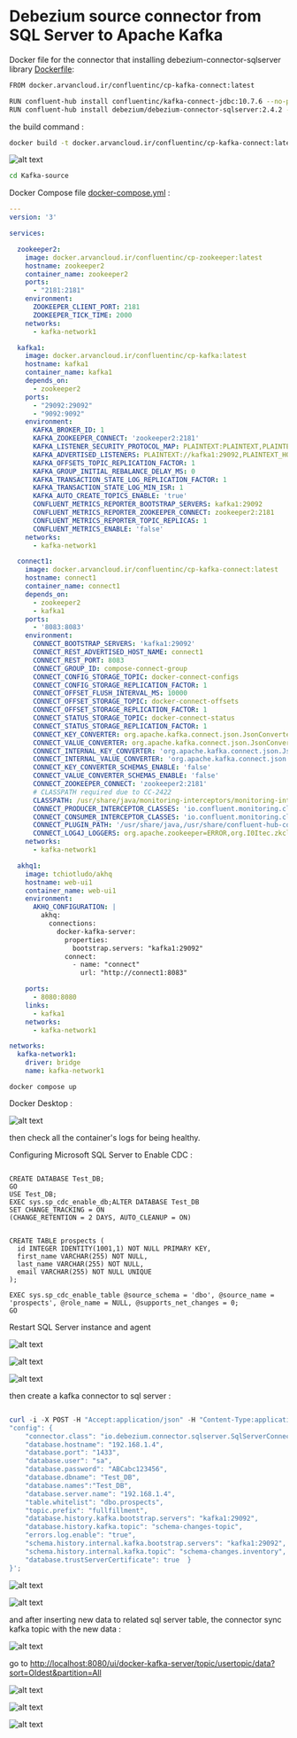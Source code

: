 # Debezium source connector from SQL Server to Apache Kafka

Docker file for the connector that installing debezium-connector-sqlserver library [Dockerfile](https://github.com/kayvansol/kafka-source/blob/main/Dockerfile):
```bash
FROM docker.arvancloud.ir/confluentinc/cp-kafka-connect:latest

RUN confluent-hub install confluentinc/kafka-connect-jdbc:10.7.6 --no-prompt
RUN confluent-hub install debezium/debezium-connector-sqlserver:2.4.2 --no-prompt
```

the build command :
```bash
docker build -t docker.arvancloud.ir/confluentinc/cp-kafka-connect:latest .
```

![alt text](https://raw.githubusercontent.com/kayvansol/kafka-source/main/img/kafka-connect-with_debezum.png?raw=true)

```bash
cd Kafka-source
```
Docker Compose file [docker-compose.yml](https://github.com/kayvansol/kafka-source/blob/main/docker-compose.yml) :
```yml
---
version: '3'

services:

  zookeeper2:
    image: docker.arvancloud.ir/confluentinc/cp-zookeeper:latest
    hostname: zookeeper2
    container_name: zookeeper2
    ports:
      - "2181:2181"
    environment:
      ZOOKEEPER_CLIENT_PORT: 2181
      ZOOKEEPER_TICK_TIME: 2000
    networks:
      - kafka-network1

  kafka1:
    image: docker.arvancloud.ir/confluentinc/cp-kafka:latest
    hostname: kafka1
    container_name: kafka1
    depends_on:
      - zookeeper2
    ports:
      - "29092:29092"
      - "9092:9092"
    environment:
      KAFKA_BROKER_ID: 1
      KAFKA_ZOOKEEPER_CONNECT: 'zookeeper2:2181'
      KAFKA_LISTENER_SECURITY_PROTOCOL_MAP: PLAINTEXT:PLAINTEXT,PLAINTEXT_HOST:PLAINTEXT
      KAFKA_ADVERTISED_LISTENERS: PLAINTEXT://kafka1:29092,PLAINTEXT_HOST://localhost:9092
      KAFKA_OFFSETS_TOPIC_REPLICATION_FACTOR: 1
      KAFKA_GROUP_INITIAL_REBALANCE_DELAY_MS: 0
      KAFKA_TRANSACTION_STATE_LOG_REPLICATION_FACTOR: 1
      KAFKA_TRANSACTION_STATE_LOG_MIN_ISR: 1
      KAFKA_AUTO_CREATE_TOPICS_ENABLE: 'true'
      CONFLUENT_METRICS_REPORTER_BOOTSTRAP_SERVERS: kafka1:29092
      CONFLUENT_METRICS_REPORTER_ZOOKEEPER_CONNECT: zookeeper2:2181
      CONFLUENT_METRICS_REPORTER_TOPIC_REPLICAS: 1
      CONFLUENT_METRICS_ENABLE: 'false'
    networks:
      - kafka-network1

  connect1:
    image: docker.arvancloud.ir/confluentinc/cp-kafka-connect:latest
    hostname: connect1
    container_name: connect1
    depends_on:
      - zookeeper2
      - kafka1
    ports:
      - '8083:8083'
    environment:
      CONNECT_BOOTSTRAP_SERVERS: 'kafka1:29092'
      CONNECT_REST_ADVERTISED_HOST_NAME: connect1
      CONNECT_REST_PORT: 8083
      CONNECT_GROUP_ID: compose-connect-group
      CONNECT_CONFIG_STORAGE_TOPIC: docker-connect-configs
      CONNECT_CONFIG_STORAGE_REPLICATION_FACTOR: 1
      CONNECT_OFFSET_FLUSH_INTERVAL_MS: 10000
      CONNECT_OFFSET_STORAGE_TOPIC: docker-connect-offsets
      CONNECT_OFFSET_STORAGE_REPLICATION_FACTOR: 1
      CONNECT_STATUS_STORAGE_TOPIC: docker-connect-status
      CONNECT_STATUS_STORAGE_REPLICATION_FACTOR: 1
      CONNECT_KEY_CONVERTER: org.apache.kafka.connect.json.JsonConverter
      CONNECT_VALUE_CONVERTER: org.apache.kafka.connect.json.JsonConverter
      CONNECT_INTERNAL_KEY_CONVERTER: 'org.apache.kafka.connect.json.JsonConverter'
      CONNECT_INTERNAL_VALUE_CONVERTER: 'org.apache.kafka.connect.json.JsonConverter'
      CONNECT_KEY_CONVERTER_SCHEMAS_ENABLE: 'false'
      CONNECT_VALUE_CONVERTER_SCHEMAS_ENABLE: 'false'
      CONNECT_ZOOKEEPER_CONNECT: 'zookeeper2:2181'
      # CLASSPATH required due to CC-2422
      CLASSPATH: /usr/share/java/monitoring-interceptors/monitoring-interceptors-5.4.1.jar
      CONNECT_PRODUCER_INTERCEPTOR_CLASSES: 'io.confluent.monitoring.clients.interceptor.MonitoringProducerInterceptor'
      CONNECT_CONSUMER_INTERCEPTOR_CLASSES: 'io.confluent.monitoring.clients.interceptor.MonitoringConsumerInterceptor'
      CONNECT_PLUGIN_PATH: '/usr/share/java,/usr/share/confluent-hub-components'
      CONNECT_LOG4J_LOGGERS: org.apache.zookeeper=ERROR,org.I0Itec.zkclient=ERROR,org.reflections=ERROR
    networks:
      - kafka-network1

  akhq1:
    image: tchiotludo/akhq
    hostname: web-ui1
    container_name: web-ui1
    environment:
      AKHQ_CONFIGURATION: |
        akhq:
          connections:
            docker-kafka-server:
              properties:
                bootstrap.servers: "kafka1:29092"              
              connect:
                - name: "connect"
                  url: "http://connect1:8083"

    ports:
      - 8080:8080
    links:
      - kafka1
    networks:
      - kafka-network1

networks:
  kafka-network1:
    driver: bridge
    name: kafka-network1

```
```
docker compose up
```
Docker Desktop :

![alt text](https://raw.githubusercontent.com/kayvansol/kafka-source/main/img/Containers.png?raw=true)

then check all the container's logs for being healthy.

Configuring Microsoft SQL Server to Enable CDC :
```
﻿
CREATE DATABASE Test_DB;
GO
USE Test_DB;
EXEC sys.sp_cdc_enable_db;ALTER DATABASE Test_DB
SET CHANGE_TRACKING = ON
(CHANGE_RETENTION = 2 DAYS, AUTO_CLEANUP = ON)


CREATE TABLE prospects (
  id INTEGER IDENTITY(1001,1) NOT NULL PRIMARY KEY,
  first_name VARCHAR(255) NOT NULL,
  last_name VARCHAR(255) NOT NULL,
  email VARCHAR(255) NOT NULL UNIQUE
);

EXEC sys.sp_cdc_enable_table @source_schema = 'dbo', @source_name = 'prospects', @role_name = NULL, @supports_net_changes = 0;
GO

```

Restart SQL Server instance and agent 

![alt text](https://raw.githubusercontent.com/kayvansol/kafka-source/main/img/enable-cdc.png?raw=true)

![alt text](https://raw.githubusercontent.com/kayvansol/kafka-source/main/img/cdc-tables.png?raw=true)

![alt text](https://raw.githubusercontent.com/kayvansol/kafka-source/main/img/cdc-jobs.png?raw=true)

then create a kafka connector to sql server :
```powershell

curl -i -X POST -H "Accept:application/json" -H "Content-Type:application/json" localhost:8083/connectors -d '{ "name": "debezium-connector", 
"config": { 
    "connector.class": "io.debezium.connector.sqlserver.SqlServerConnector",
    "database.hostname": "192.168.1.4", 
    "database.port": "1433", 
    "database.user": "sa",
    "database.password": "ABCabc123456", 
    "database.dbname": "Test_DB", 
    "database.names":"Test_DB",
    "database.server.name": "192.168.1.4", 
    "table.whitelist": "dbo.prospects", 
    "topic.prefix": "fullfillment",
    "database.history.kafka.bootstrap.servers": "kafka1:29092", 
    "database.history.kafka.topic": "schema-changes-topic",
    "errors.log.enable": "true",
    "schema.history.internal.kafka.bootstrap.servers": "kafka1:29092",  
    "schema.history.internal.kafka.topic": "schema-changes.inventory",
    "database.trustServerCertificate": true  } 
}';
```
![alt text](https://raw.githubusercontent.com/kayvansol/kafka-source/main/img/connector.png?raw=true)

![alt text](https://raw.githubusercontent.com/kayvansol/kafka-source/main/img/CreatedConnector.png?raw=true)

and after inserting new data to related sql server table, the connector sync kafka topic with the new data :

![alt text](https://raw.githubusercontent.com/kayvansol/kafka-source/main/img/Insertnew.png?raw=true)

go to [http://localhost:8080/ui/docker-kafka-server/topic/usertopic/data?sort=Oldest&partition=All](http://localhost:8080/ui/docker-kafka-server/topic/usertopic/data?sort=Oldest&partition=All)

![alt text](https://raw.githubusercontent.com/kayvansol/kafka-source/main/img/topicValues.png?raw=true)

![alt text](https://raw.githubusercontent.com/kayvansol/kafka-source/main/img/topicValues2.png?raw=true)

![alt text](https://raw.githubusercontent.com/kayvansol/kafka-source/main/img/topicValues3.png?raw=true)

